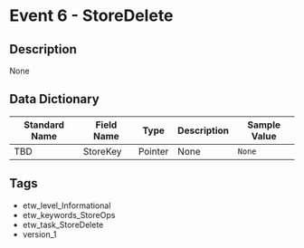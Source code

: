 # Event 6 - StoreDelete

## Description
None

## Data Dictionary
|Standard Name|Field Name|Type|Description|Sample Value|
|---|---|---|---|---|
|TBD|StoreKey|Pointer|None|`None`|

## Tags
* etw_level_Informational
* etw_keywords_StoreOps
* etw_task_StoreDelete
* version_1